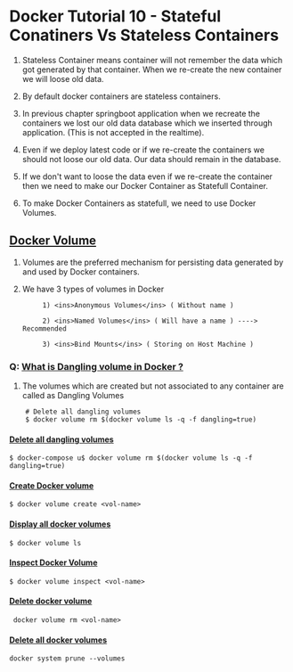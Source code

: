 # Docker Tutorial 10 - Stateful Conatiners Vs Stateless Containers 

1. Stateless Container means container will not remember the data which got generated by that container. When we re-create the new container we will loose old data.

2. By default docker containers are stateless containers.

3. In previous chapter springboot application when we recreate the containers we lost our old data database which we inserted through application.  (This is not accepted in the realtime).

4. Even if we deploy latest code or if we re-create the containers we should not loose our old data. Our data should remain in the database.

5. If we don't want to loose the data even if we re-create the container then we need to make our Docker Container as Statefull Container.

6. To make Docker Containers as statefull, we need to use Docker Volumes.

## <ins>Docker Volume</ins>

1. Volumes are the preferred mechanism for persisting data generated by and used by Docker containers.

2. We have 3 types of volumes in Docker

			1) <ins>Anonymous Volumes</ins> ( Without name )

			2) <ins>Named Volumes</ins> ( Will have a name ) ----> Recommended

			3) <ins>Bind Mounts</ins> ( Storing on Host Machine )

### Q: <ins>What is Dangling volume in Docker ?</ins>

1.  The volumes which are created but not associated to any container are called as Dangling Volumes

```
	# Delete all dangling volumes
	$ docker volume rm $(docker volume ls -q -f dangling=true)
```


#### <ins>Delete all dangling volumes</ins>
`$ docker-compose u$ docker volume rm $(docker volume ls -q -f dangling=true)`

#### <ins>Create Docker volume</ins>
`$ docker volume create <vol-name>`

#### <ins>Display all docker volumes</ins>
`$ docker volume ls`

#### <ins>Inspect Docker Volume</ins>
`$ docker volume inspect <vol-name>`

#### <ins>Delete docker volume</ins>
` docker volume rm <vol-name>`

#### <ins>Delete all docker volumes</ins>
`docker system prune --volumes`
	  
